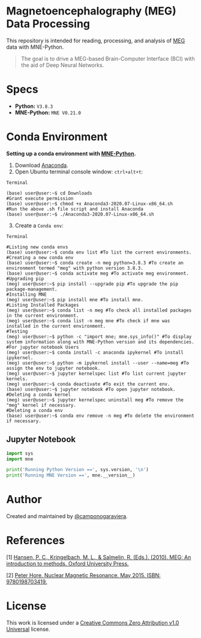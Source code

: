 # Magnetoencephalography (MEG) Data Processing
This repository is intended for reading, processing, and analysis of [MEG](https://en.wikipedia.org/wiki/Magnetoencephalography) data with MNE-Python.

> The goal is to drive a MEG-based Brain-Computer Interface (BCI) with the aid of Deep Neural Networks.

# Specs
- **Python:** `V3.8.3`
- **MNE-Python:** `MNE V0.21.0` 

# Conda Environment
**Setting up a conda environment with [MNE-Python](https://mne.tools/stable/install/mne_python.html).**

1. Download [Anaconda](https://www.anaconda.com/products/individual).
1. Open Ubuntu terminal console window: `ctrl+alt+t`:
```console
Terminal

(base) user@user:~$ cd Downloads
#Grant execute permission
(base) user@user:~$ chmod +x Anaconda3-2020.07-Linux-x86_64.sh
#Run the above .sh file script and install Anaconda
(base) user@user:~$ ./Anaconda3-2020.07-Linux-x86_64.sh
```
3. Create a `Conda env`:
```console
Terminal

#Listing new conda envs
(base) user@user:~$ conda env list #To list the current environments.
#Creating a new conda env
(base) user@user:~$ conda create -n meg python=3.8.3 #To create an environment termed "meg" with python version 3.8.3.
(base) user@user:~$ conda activate meg #To activate meg environment.
#Upgrading pip
(meg) user@user:~$ pip install --upgrade pip #To upgrade the pip package-management.
#Installing MNE 
(meg) user@user:~$ pip install mne #To install mne.
#Listing Installed Packages
(meg) user@user:~$ conda list -n meg #To check all installed packages in the current environment.
(meg) user@user:~$ conda list -n meg mne #To check if mne was installed in the current environment.
#Testing
(meg) user@user:~$ python -c "import mne; mne.sys_info()" #To display system information along with MNE-Python version and its dependencies.
#For jupyter notebook Users
(meg) user@user:~$ conda install -c anaconda ipykernel #To install ipykernel.
(meg) user@user:~$ python -m ipykernel install --user --name=meg #To assign the env to jupyter notebook.
(meg) user@user:~$ jupyter kernelspec list #To list current jupyter kernels.
(meg) user@user:~$ conda deactivate #To exit the current env.
(base) user@user:~$ jupyter notebook #To open jupyter notebook. 
#Deleting a conda kernel
(meg) user@user:~$ jupyter kernelspec uninstall meg #To remove the "meg" kernel if necessary.
#Deleting a conda env
(base) user@user:~$ conda env remove -n meg #To delete the environment if necessary.
```

## Jupyter Notebook

```Python
import sys
import mne

print('Running Python Version ==', sys.version, '\n')
print('Running MNE Version ==', mne.__version__)
```

# Author 

Created and maintained by [@camponogaraviera][1].

[1]: https://github.com/camponogaraviera

# References

\[1] [Hansen, P. C., Kringelbach, M. L., & Salmelin, R. (Eds.). (2010). MEG: An introduction to methods. Oxford University Press.](https://doi.org/10.1093/acprof:oso/9780195307238.001.0001)

\[2] [Peter Hore. Nuclear Magnetic Resonance. May 2015. ISBN: 9780198703419.](https://global.oup.com/ukhe/product/nuclear-magnetic-resonance-9780198703419?cc=tw&lang=en&)

# License

This work is licensed under a [Creative Commons Zero Attribution v1.0 Universal](LICENSE) license.

